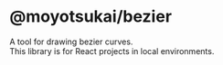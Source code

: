# @moyotsukai/bezier

A tool for drawing bezier curves.   
This library is for React projects in local environments.   